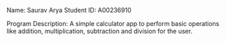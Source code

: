 Name: Saurav Arya
Student ID: A00236910

Program Description: A simple calculator app to perform basic operations like addition, multiplication, subtraction and division for the user.